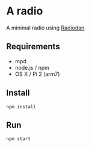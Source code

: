 A radio
====

A minimal radio using [Radiodan](http://radiodan.net).

## Requirements

- mpd
- node.js / npm
- OS X / Pi 2 (arm7)

## Install

    npm install

## Run

    npm start
